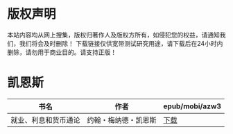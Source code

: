 # 版权声明

本站内容均从网上搜集，版权归著作人及版权方所有，如侵犯您的权益，请通知我们，我们将会及时删除！ 下载链接仅供宽带测试研究用途，请下载后在24小时内删除，请勿用于商业目的。请支持正版！

# 凯恩斯

| 书名 | 作者 | epub/mobi/azw3 |
| --- | --- | --- |
| 就业、利息和货币通论 | 约翰・梅纳德・凯恩斯 | [下载](https://url89.ctfile.com/f/31084289-1357034656-57288e?p=8866) |
